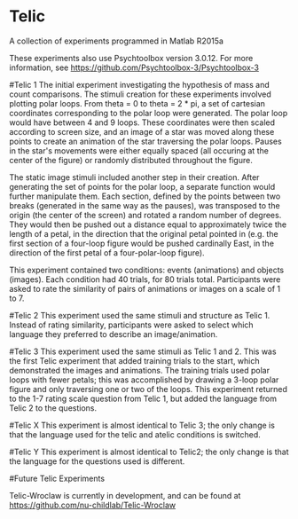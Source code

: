 # Telic
A collection of experiments programmed in Matlab R2015a

These experiments also use Psychtoolbox version 3.0.12. For more information, see https://github.com/Psychtoolbox-3/Psychtoolbox-3

#Telic 1
The initial experiment investigating the hypothesis of mass and count comparisons. The stimuli creation for these experiments involved plotting polar loops. From theta = 0 to theta = 2 * pi, a set of cartesian coordinates corresponding to the polar loop were generated. The polar loop would have between 4 and 9 loops. These coordinates were then scaled according to screen size, and an image of a star was moved along these points to create an animation of the star traversing the polar loops. Pauses in the star's movements were either equally spaced (all occuring at the center of the figure) or randomly distributed throughout the figure.

The static image stimuli included another step in their creation. After generating the set of points for the polar loop, a separate function would further manipulate them. Each section, defined by the points between two breaks (generated in the same way as the pauses), was transposed to the origin (the center of the screen) and rotated a random number of degrees. They would then be pushed out a distance equal to approximately twice the length of a petal, in the direction that the original petal pointed in (e.g. the first section of a four-loop figure would be pushed cardinally East, in the direction of the first petal of a four-polar-loop figure).

This experiment contained two conditions: events (animations) and objects (images). Each condition had 40 trials, for 80 trials total. Participants were asked to rate the similarity of pairs of animations or images on a scale of 1 to 7.

#Telic 2
This experiment used the same stimuli and structure as Telic 1. Instead of rating similarity, participants were asked to select which language they preferred to describe an image/animation.

#Telic 3
This experiment used the same stimuli as Telic 1 and 2. This was the first Telic experiment that added training trials to the start, which demonstrated the images and animations. The training trials used polar loops with fewer petals; this was accomplished by drawing a 3-loop polar figure and only traversing one or two of the loops. This experiment returned to the 1-7 rating scale question from Telic 1, but added the language from Telic 2 to the questions.

#Telic X
This experiment is almost identical to Telic 3; the only change is that the language used for the telic and atelic conditions is switched.

#Telic Y
This experiment is almost identical to Telic2; the only change is that the language for the questions used is different.

#Future Telic Experiments

Telic-Wroclaw is currently in development, and can be found at https://github.com/nu-childlab/Telic-Wroclaw
